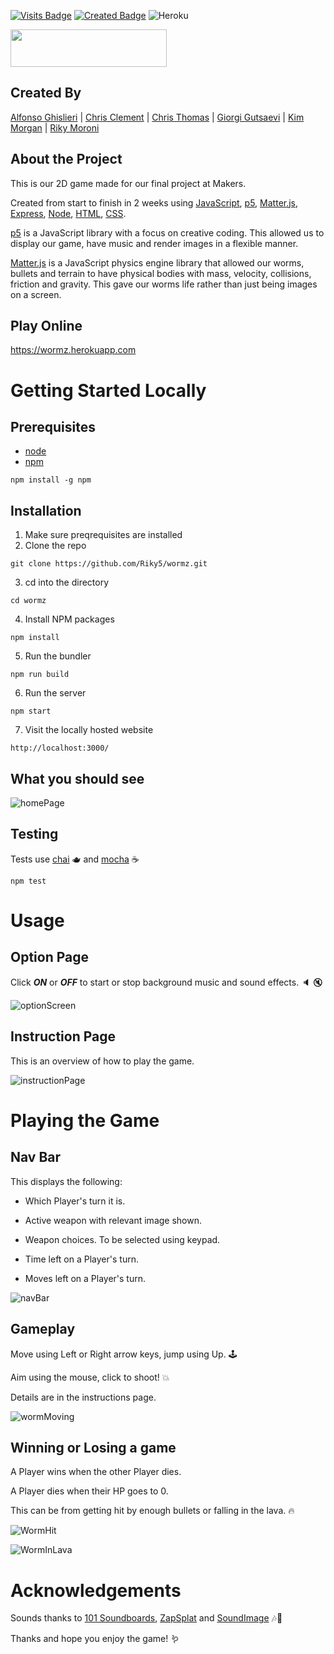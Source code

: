 [![Visits Badge](https://badges.pufler.dev/visits/Riky5/wormz)](https://badges.pufler.dev)
[![Created Badge](https://badges.pufler.dev/created/Riky5/wormz)](https://badges.pufler.dev)
![Heroku](https://heroku-badge.herokuapp.com/?app=wormz)

<img src="https://github.com/Riky5/wormz/blob/readme/public/images/WormsLogoText.png?raw=true" data-canonical-src="https://gyazo.com/eb5c5741b6a9a16c692170a41a49c858.png" width="250" height="60" />

## Created By

[Alfonso Ghislieri](https://github.com/AlfonsoGhislieri) |
[Chris Clement](https://github.com/chris-clement) |
[Chris Thomas](https://github.com/Hereloss) |
[Giorgi Gutsaevi](https://github.com/giorgigutsaevi) |
[Kim Morgan](https://github.com/kim-morgan) |
[Riky Moroni](https://github.com/Riky5)


## About the Project

This is our 2D game made for our final project at Makers.

Created from start to finish in 2 weeks using [JavaScript](https://www.javascript.com/), [p5](https://p5js.org/), [Matter.js](https://brm.io/matter-js/), [Express](https://expressjs.com/), [Node](https://nodejs.org/en/about/), [HTML](https://developer.mozilla.org/en-US/docs/Web/HTML/Element/main), [CSS](https://developer.mozilla.org/en-US/docs/Web/CSS). 

[p5](https://p5js.org/) is a JavaScript library with a focus on creative coding. This allowed us to display our game, have music and render images in a flexible manner. 

[Matter.js](https://brm.io/matter-js/) is a JavaScript physics engine library that allowed our worms, bullets and terrain to have physical bodies with mass, velocity, collisions, friction and gravity. This gave our worms life rather than just being images on a screen.

## Play Online

https://wormz.herokuapp.com

# Getting Started Locally

## Prerequisites

- [node](https://nodejs.org/en/download/)
- [npm](https://www.npmjs.com/)

```
npm install -g npm
```

## Installation

1. Make sure preqrequisites are installed
2. Clone the repo
```
git clone https://github.com/Riky5/wormz.git
```
3. cd into the directory
```
cd wormz
````
4. Install NPM packages
```
npm install
````
5. Run the bundler
```
npm run build
````
6. Run the server
```
npm start
````
7. Visit the locally hosted website
```
http://localhost:3000/
````
## What you should see

![homePage](https://github.com/Riky5/wormz/blob/readme/public/readMeImages/homePage.jpeg?raw=true)

## Testing

Tests use [chai](https://www.chaijs.com/) 🫖 and [mocha](https://mochajs.org/) ☕️

```
npm test
```

# Usage

## Option Page

Click ***ON*** or ***OFF*** to start or stop background music and sound effects. 🔈 🔇

![optionScreen](https://github.com/Riky5/wormz/blob/readme/public/readMeImages/optionScreen.png?raw=true)

## Instruction Page

This is an overview of how to play the game. 

![instructionPage](https://github.com/Riky5/wormz/blob/readme/public/readMeImages/instructionPage.png?raw=true)

# Playing the Game

## Nav Bar

This displays the following: 

- Which Player's turn it is.

- Active weapon with relevant image shown.

- Weapon choices. To be selected using keypad.

- Time left on a Player's turn. 

- Moves left on a Player's turn.

![navBar](https://github.com/Riky5/wormz/blob/readme/public/readMeImages/navBar.png?raw=true)

## Gameplay

Move using Left or Right arrow keys, jump using Up. 🕹

Aim using the mouse, click to shoot! 💥

Details are in the instructions page.

![wormMoving](https://github.com/Riky5/wormz/blob/readme/public/readMeImages/wormsMoving.gif?raw=true)

## Winning or Losing a game

A Player wins when the other Player dies.

A Player dies when their HP goes to 0. 

This can be from getting hit by enough bullets or falling in the lava. 🔥

![WormHit](https://github.com/Riky5/wormz/blob/readme/public/readMeImages/worm-hit.gif?raw=true)

![WormInLava](https://github.com/Riky5/wormz/blob/readme/public/readMeImages/fallInLava.gif?raw=true)

# Acknowledgements

Sounds thanks to [101 Soundboards](https://www.101soundboards.com/), [ZapSplat](https://www.zapsplat.com/) and [SoundImage](https://soundimage.org/) 🎶🎵

Thanks and hope you enjoy the game! 🪱